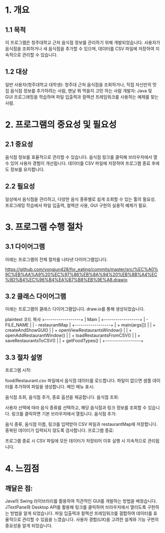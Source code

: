 # 1. 개요
## 1.1 목적
이 프로그램은 청주대학교 근처 음식점 정보를 관리하기 위해 개발되었습니다.
사용자가 음식점을 조회하거나 새 음식점을 추가할 수 있으며, 데이터를 CSV 파일에 저장하여 지속적으로 관리할 수 있습니다.

## 1.2 대상
일반 사용자(청주대학교 대학생): 청주대 근처 음식점을 조회하거나, 직접 자신만의 맛집 음식점 정보를 추가하려는 사람, 맨날 뭐 먹을지 고민 하는 사람
개발자: Java 및 GUI 프로그래밍을 학습하며 파일 입출력과 컬렉션 프레임워크를 사용하는 예제를 찾는 사람.
# 2. 프로그램의 중요성 및 필요성
## 2.1 중요성
음식점 정보를 효율적으로 관리할 수 있습니다.
음식점 링크를 클릭해 브라우저에서 열 수 있어 사용자 경험이 개선됩니다.
데이터를 CSV 파일에 저장하여 프로그램 종료 후에도 정보를 유지합니다.
## 2.2 필요성
일상에서 음식점을 관리하고, 다양한 음식 종류별로 쉽게 조회할 수 있는 툴의 필요성.
프로그래밍 학습에서 파일 입출력, 컬렉션 사용, GUI 구현의 실용적 예제가 필요.
# 3. 프로그램 수행 절차
## 3.1 다이어그램
아래는 프로그램의 전체 절차를 나타낸 다이어그램입니다.

 https://github.com/yongjun428/for_eating/commits/master/src/%EC%A0%9C%EB%AA%A9%20%EC%97%86%EB%8A%94%20%EB%8B%A4%EC%9D%B4%EC%96%B4%EA%B7%B8%EB%9E%A8.drawio

## 3.2 클래스 다이어그램
아래는 프로그램의 클래스 다이어그램입니다. draw.io를 통해 생성되었습니다.

plaintext
코드 복사
+------------------+
|      Main        |
+------------------+
| - FILE_NAME      |
| - restaurantMap  |
+------------------+
| + main(args[])   |
| + createAndShowGUI() |
| + openViewRestaurantsWindow() |
| + openAddRestaurantWindow() |
| + loadRestaurantsFromCSV() |
| + saveRestaurantsToCSV() |
| + getFoodTypes() |
+------------------+
## 3.3 절차 설명
프로그램 시작:

food/Restaurant.csv 파일에서 음식점 데이터를 로드합니다.
파일이 없으면 샘플 데이터를 추가하여 파일을 생성합니다.
메인 메뉴 표시:

음식점 조회, 음식점 추가, 종료 옵션을 제공합니다.
음식점 조회:

사용자 선택에 따라 음식 종류를 선택하고, 해당 음식점과 링크 정보를 조회할 수 있습니다.
링크를 클릭하면 기본 브라우저에서 열립니다.
음식점 추가:

음식 종류, 음식점 이름, 링크를 입력받아 CSV 파일과 restaurantMap에 저장합니다.
중복된 데이터가 입력되지 않도록 검사합니다.
프로그램 종료:

프로그램 종료 시 CSV 파일에 모든 데이터가 저장되어 이후 실행 시 지속적으로 관리됩니다.
# 4. 느낌점
## 깨달은 점:
Java의 Swing 라이브러리를 활용하여 직관적인 GUI를 개발하는 방법을 배웠습니다.
JTextPane와 Desktop API를 활용해 링크를 클릭하여 브라우저에서 열리도록 구현하는 방법을 알게 되었습니다.
파일 입출력과 컬렉션 프레임워크를 결합하여 데이터를 효율적으로 관리할 수 있음을 느꼈습니다.
사용자 경험(UX)을 고려한 설계와 기능 구현의 중요성을 알게 되었습니다.
